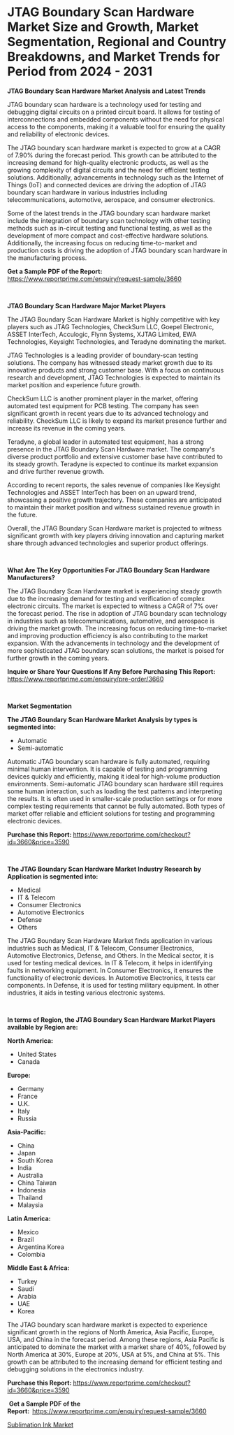 <p><h1>JTAG Boundary Scan Hardware Market Size and Growth, Market Segmentation, Regional and Country Breakdowns, and Market Trends for Period from 2024 -  2031</h1></p><p><strong>JTAG Boundary Scan Hardware Market Analysis and Latest Trends</strong></p>
<p><p>JTAG boundary scan hardware is a technology used for testing and debugging digital circuits on a printed circuit board. It allows for testing of interconnections and embedded components without the need for physical access to the components, making it a valuable tool for ensuring the quality and reliability of electronic devices.</p><p>The JTAG boundary scan hardware market is expected to grow at a CAGR of 7.90% during the forecast period. This growth can be attributed to the increasing demand for high-quality electronic products, as well as the growing complexity of digital circuits and the need for efficient testing solutions. Additionally, advancements in technology such as the Internet of Things (IoT) and connected devices are driving the adoption of JTAG boundary scan hardware in various industries including telecommunications, automotive, aerospace, and consumer electronics.</p><p>Some of the latest trends in the JTAG boundary scan hardware market include the integration of boundary scan technology with other testing methods such as in-circuit testing and functional testing, as well as the development of more compact and cost-effective hardware solutions. Additionally, the increasing focus on reducing time-to-market and production costs is driving the adoption of JTAG boundary scan hardware in the manufacturing process.</p></p>
<p><strong>Get a Sample PDF of the Report:&nbsp;</strong> <a href="https://www.reportprime.com/enquiry/request-sample/3660">https://www.reportprime.com/enquiry/request-sample/3660</a></p>
<p>&nbsp;</p>
<p><strong>JTAG Boundary Scan Hardware Major Market Players</strong></p>
<p><p>The JTAG Boundary Scan Hardware Market is highly competitive with key players such as JTAG Technologies, CheckSum LLC, Goepel Electronic, ASSET InterTech, Acculogic, Flynn Systems, XJTAG Limited, EWA Technologies, Keysight Technologies, and Teradyne dominating the market.</p><p>JTAG Technologies is a leading provider of boundary-scan testing solutions. The company has witnessed steady market growth due to its innovative products and strong customer base. With a focus on continuous research and development, JTAG Technologies is expected to maintain its market position and experience future growth.</p><p>CheckSum LLC is another prominent player in the market, offering automated test equipment for PCB testing. The company has seen significant growth in recent years due to its advanced technology and reliability. CheckSum LLC is likely to expand its market presence further and increase its revenue in the coming years.</p><p>Teradyne, a global leader in automated test equipment, has a strong presence in the JTAG Boundary Scan Hardware market. The company's diverse product portfolio and extensive customer base have contributed to its steady growth. Teradyne is expected to continue its market expansion and drive further revenue growth.</p><p>According to recent reports, the sales revenue of companies like Keysight Technologies and ASSET InterTech has been on an upward trend, showcasing a positive growth trajectory. These companies are anticipated to maintain their market position and witness sustained revenue growth in the future.</p><p>Overall, the JTAG Boundary Scan Hardware market is projected to witness significant growth with key players driving innovation and capturing market share through advanced technologies and superior product offerings.</p></p>
<p>&nbsp;</p>
<p><strong>What Are The Key Opportunities For JTAG Boundary Scan Hardware Manufacturers?</strong></p>
<p><p>The JTAG Boundary Scan Hardware market is experiencing steady growth due to the increasing demand for testing and verification of complex electronic circuits. The market is expected to witness a CAGR of 7% over the forecast period. The rise in adoption of JTAG boundary scan technology in industries such as telecommunications, automotive, and aerospace is driving the market growth. The increasing focus on reducing time-to-market and improving production efficiency is also contributing to the market expansion. With the advancements in technology and the development of more sophisticated JTAG boundary scan solutions, the market is poised for further growth in the coming years.</p></p>
<p><strong>Inquire or Share Your Questions If Any Before Purchasing This Report:</strong> <a href="https://www.reportprime.com/enquiry/pre-order/3660">https://www.reportprime.com/enquiry/pre-order/3660</a></p>
<p>&nbsp;</p>
<p><strong>Market Segmentation</strong></p>
<p><strong>The JTAG Boundary Scan Hardware Market Analysis by types is segmented into:</strong></p>
<p><ul><li>Automatic</li><li>Semi-automatic</li></ul></p>
<p><p>Automatic JTAG boundary scan hardware is fully automated, requiring minimal human intervention. It is capable of testing and programming devices quickly and efficiently, making it ideal for high-volume production environments. Semi-automatic JTAG boundary scan hardware still requires some human interaction, such as loading the test patterns and interpreting the results. It is often used in smaller-scale production settings or for more complex testing requirements that cannot be fully automated. Both types of market offer reliable and efficient solutions for testing and programming electronic devices.</p></p>
<p><strong>Purchase this Report:&nbsp;</strong><a href="https://www.reportprime.com/checkout?id=3660&price=3590">https://www.reportprime.com/checkout?id=3660&price=3590</a></p>
<p>&nbsp;</p>
<p><strong>The JTAG Boundary Scan Hardware Market Industry Research by Application is segmented into:</strong></p>
<p><ul><li>Medical</li><li>IT & Telecom</li><li>Consumer Electronics</li><li>Automotive Electronics</li><li>Defense</li><li>Others</li></ul></p>
<p><p>The JTAG Boundary Scan Hardware Market finds application in various industries such as Medical, IT & Telecom, Consumer Electronics, Automotive Electronics, Defense, and Others. In the Medical sector, it is used for testing medical devices. In IT & Telecom, it helps in identifying faults in networking equipment. In Consumer Electronics, it ensures the functionality of electronic devices. In Automotive Electronics, it tests car components. In Defense, it is used for testing military equipment. In other industries, it aids in testing various electronic systems.</p></p>
<p>&nbsp;</p>
<p><strong>In terms of Region, the JTAG Boundary Scan Hardware Market Players available by Region are:</strong></p>
<p>
    <p> <strong> North America: </strong>
        <ul>
            <li>United States</li>
            <li>Canada</li>
        </ul>
        </p> 
    <p> <strong> Europe: </strong>
        <ul>
            <li>Germany</li>
            <li>France</li>
            <li>U.K.</li>
            <li>Italy</li>
            <li>Russia</li>
        </ul>
        </p> 
    <p> <strong> Asia-Pacific: </strong>
        <ul>
            <li>China</li>
            <li>Japan</li>
            <li>South Korea</li>
            <li>India</li>
            <li>Australia</li>
            <li>China Taiwan</li>
            <li>Indonesia</li>
            <li>Thailand</li>
            <li>Malaysia</li>
        </ul>
        </p> 
    <p> <strong> Latin America: </strong>
        <ul>
            <li>Mexico</li>
            <li>Brazil</li>
            <li>Argentina Korea</li>
            <li>Colombia</li>
        </ul>
        </p> 
    <p> <strong> Middle East & Africa: </strong>
        <ul>
            <li>Turkey</li>
            <li>Saudi</li>
            <li>Arabia</li>
            <li>UAE</li>
            <li>Korea</li>
        </ul>
    </p>
    </p>
<p><p>The JTAG boundary scan hardware market is expected to experience significant growth in the regions of North America, Asia Pacific, Europe, USA, and China in the forecast period. Among these regions, Asia Pacific is anticipated to dominate the market with a market share of 40%, followed by North America at 30%, Europe at 20%, USA at 5%, and China at 5%. This growth can be attributed to the increasing demand for efficient testing and debugging solutions in the electronics industry.</p></p>
<p><strong>Purchase this Report: </strong><a href="https://www.reportprime.com/checkout?id=3660&price=3590">https://www.reportprime.com/checkout?id=3660&price=3590</a></p>
<p>&nbsp;<strong>Get a Sample PDF of the Report:&nbsp;&nbsp;</strong><a href="https://www.reportprime.com/enquiry/request-sample/3660">https://www.reportprime.com/enquiry/request-sample/3660</a></p>
<p><strong></strong></p>
<p><p><a href="https://carnation-joke-41f.notion.site/Sublimation-Ink-Market-Size-Reflecting-a-Forecast-Till-2031-Market-By-Type-By-Application-and-By-G-1833d1996c1b4adcab191844fd7e9b6b">Sublimation Ink Market</a></p></p>